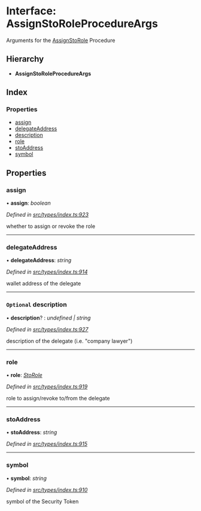 # Interface: AssignStoRoleProcedureArgs

Arguments for the [AssignStoRole](../enums/_types_index_.proceduretype.md#assignstorole) Procedure

## Hierarchy

- **AssignStoRoleProcedureArgs**

## Index

### Properties

- [assign](_types_index_.assignstoroleprocedureargs.md#assign)
- [delegateAddress](_types_index_.assignstoroleprocedureargs.md#delegateaddress)
- [description](_types_index_.assignstoroleprocedureargs.md#optional-description)
- [role](_types_index_.assignstoroleprocedureargs.md#role)
- [stoAddress](_types_index_.assignstoroleprocedureargs.md#stoaddress)
- [symbol](_types_index_.assignstoroleprocedureargs.md#symbol)

## Properties

### assign

• **assign**: _boolean_

_Defined in [src/types/index.ts:923](https://github.com/PolymathNetwork/polymath-sdk/blob/d80c6e9/src/types/index.ts#L923)_

whether to assign or revoke the role

---

### delegateAddress

• **delegateAddress**: _string_

_Defined in [src/types/index.ts:914](https://github.com/PolymathNetwork/polymath-sdk/blob/d80c6e9/src/types/index.ts#L914)_

wallet address of the delegate

---

### `Optional` description

• **description**? : _undefined | string_

_Defined in [src/types/index.ts:927](https://github.com/PolymathNetwork/polymath-sdk/blob/d80c6e9/src/types/index.ts#L927)_

description of the delegate (i.e. "company lawyer")

---

### role

• **role**: _[StoRole](../enums/_types_index_.storole.md)_

_Defined in [src/types/index.ts:919](https://github.com/PolymathNetwork/polymath-sdk/blob/d80c6e9/src/types/index.ts#L919)_

role to assign/revoke to/from the delegate

---

### stoAddress

• **stoAddress**: _string_

_Defined in [src/types/index.ts:915](https://github.com/PolymathNetwork/polymath-sdk/blob/d80c6e9/src/types/index.ts#L915)_

---

### symbol

• **symbol**: _string_

_Defined in [src/types/index.ts:910](https://github.com/PolymathNetwork/polymath-sdk/blob/d80c6e9/src/types/index.ts#L910)_

symbol of the Security Token
